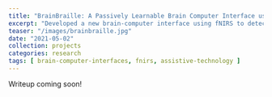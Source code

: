 ```yaml
---
title: "BrainBraille: A Passively Learnable Brain Computer Interface using fNIRS"
excerpt: "Developed a new brain-computer interface using fNIRS to detect attempted motor movement in different regions of the body. Converting attempted motions to language to enable more versatile communication options for people with movement disabilities. Earned the President's Undergraduate Research Award for undergraduate thesis project."
teaser: "/images/brainbraille.jpg"
date: "2021-05-02"
collection: projects
categories: research
tags: [ brain-computer-interfaces, fnirs, assistive-technology ]
---
```


Writeup coming soon!